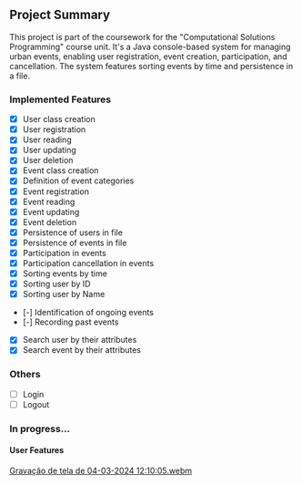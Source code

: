## Project Summary

This project is part of the coursework for the "Computational Solutions Programming" course unit. It's a Java console-based system for managing urban events, enabling user registration, event creation, participation, and cancellation. The system features sorting events by time and persistence in a file.


### Implemented Features
- [x] User class creation
- [x] User registration
- [x] User reading
- [x] User updating
- [x] User deletion
- [x] Event class creation
- [x] Definition of event categories
- [x] Event registration
- [x] Event reading
- [x] Event updating
- [x] Event deletion
- [x] Persistence of users in file
- [x] Persistence of events in file
- [x] Participation in events
- [x] Participation cancellation in events
- [x] Sorting events by time
- [x] Sorting user by ID
- [x] Sorting user by Name
- [-] Identification of ongoing events
- [-] Recording past events
- [x] Search user by their attributes
- [x] Search event by their attributes

### Others
- [ ] Login
- [ ] Logout

### In progress...
#### User Features
[Gravação de tela de 04-03-2024 12:10:05.webm](https://github.com/Matheus-Bon/CityEventsManager/assets/98958613/b923459d-7aaf-46a4-996a-cecaf20e9dde)
